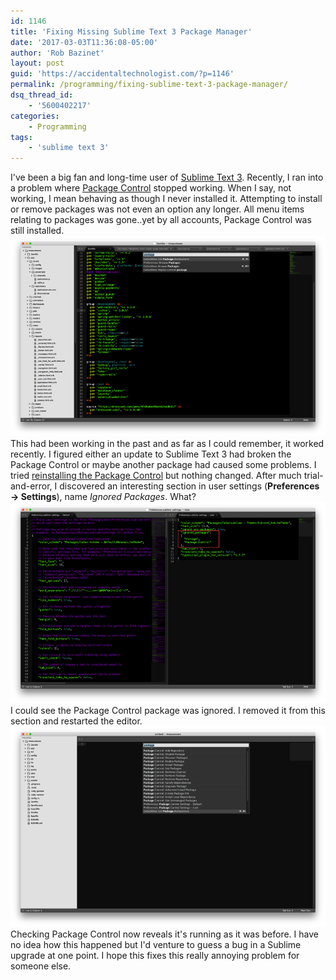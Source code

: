 ```yaml
---
id: 1146
title: 'Fixing Missing Sublime Text 3 Package Manager'
date: '2017-03-03T11:36:08-05:00'
author: 'Rob Bazinet'
layout: post
guid: 'https://accidentaltechnologist.com/?p=1146'
permalink: /programming/fixing-sublime-text-3-package-manager/
dsq_thread_id:
    - '5600402217'
categories:
    - Programming
tags:
    - 'sublime text 3'
---
```


I've been a big fan and long-time user of [Sublime Text 3](https://www.sublimetext.com/3). Recently, I ran into a problem where [Package Control](https://packagecontrol.io/) stopped working. When I say, not working, I mean behaving as though I never installed it. Attempting to install or remove packages was not even an option any longer. All menu items relating to packages was gone..yet by all accounts, Package Control was still installed. ![NoPackageManager](/assets/img/2017/03/NoPackageManager.png "NoPackageManager.png") This had been working in the past and as far as I could remember, it worked recently. I figured either an update to Sublime Text 3 had broken the Package Control or maybe another package had caused some problems. I tried [reinstalling the Package Control](https://packagecontrol.io/installation) but nothing changed. After much trial-and-error, I discovered an interesting section in user settings (**Preferences -&gt; Settings**), name *Ignored Packages*. What? ![IgnoredPackageManager](/assets/img/2017/03/IgnoredPackageManager.png "IgnoredPackageManager.png") I could see the Package Control package was ignored. I removed it from this section and restarted the editor. ![YeahPackageManager](/assets/img/2017/03/YeahPackageManager.png "YeahPackageManager.png") Checking Package Control now reveals it's running as it was before. I have no idea how this happened but I'd venture to guess a bug in a Sublime upgrade at one point. I hope this fixes this really annoying problem for someone else.